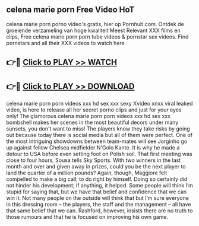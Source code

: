 ## celena marie porn Free Video HoT 

celena marie porn porno video's gratis, hier op Pornhub.com. Ontdek de groeiende verzameling van hoge kwaliteit Meest Relevant XXX films en clips,
Free celena marie porn porn tube videos & pornstar sex videos. Find pornstars and all their XXX videos to watch here


## 👉🔴 [Click to PLAY >> WATCH](http://us.freeplayer.one?title=celena_marie_porn&ref=16D)

## 👉🔴 [Click to PLAY >> DOWNLOAD](http://us.freeplayer.one?title=celena_marie_porn&ref=16D)


celena marie porn porn videos xxx hd sex xxx sexy Xvideo xnxx viral leaked video, is here to release all her secret porno clips and just for your eyes only! The glamorous celena marie porn porn videos xxx hd sex xxx bombshell makes her scenes in the most beautiful decors under many sunsets, you don't want to miss! The players know they take risks by going out because today there is social media but all of them were perfect. One of the most intriguing showdowns between team-mates will see Jorginho go up against fellow Chelsea midfielder N'Golo Kante. It is why he made a detour to USA before even setting foot on Polish soil. That first meeting was close to four hours, Sousa tells Sky Sports. With two winners in the last month and over and given away in prizes, could you be the next player to land the quarter of a million pounds? Again, though, Maggiore felt compelled to make a big call; to do right by himself. Doing so certainly did not hinder his development; if anything, it helped. Some people will think I’m stupid for saying that, but we have that belief and confidence that we can win it. Not many people on the outside will think that but I’m sure everyone in this dressing room – the players, the staff and the management – all have that same belief that we can. Rashford, however, insists there are no truth to those rumours and that he is focused on improving his own game.